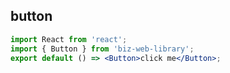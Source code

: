 ## button

```jsx
import React from 'react';
import { Button } from 'biz-web-library';
export default () => <Button>click me</Button>;
```

